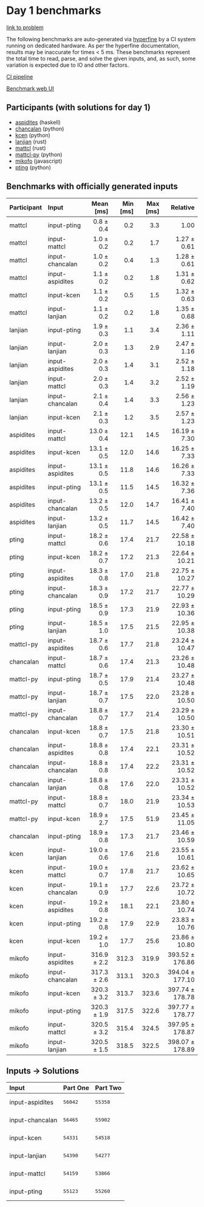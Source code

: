 # Day 1 benchmarks

[link to problem](https://adventofcode.com/2023/day/1)

The following benchmarks are auto-generated via
[hyperfine](https://github.com/sharkdp/hyperfine) by a CI system running on
dedicated hardware. As per the hyperfine documentation, results may be
inaccurate for times < 5 ms. These benchmarks represent the total time to read,
parse, and solve the given inputs, and, as such, some variation is expected due
to IO and other factors.

[CI pipeline](http://ci.papercode.net:8080/teams/main/pipelines/aoc2023)

[Benchmark web UI](https://aoc.ancalagon.black)


## Participants (with solutions for day 1)

- [aspidites](https://github.com/aspidites/aoc2023) (haskell)
- [chancalan](https://github.com/chancalan/aoc2023) (python)
- [kcen](https://github.com/kcen/aoc2023) (python)
- [lanjian](https://github.com/lanjian/aoc-2023) (rust)
- [mattcl](https://github.com/mattcl/aoc2023) (rust)
- [mattcl-py](https://github.com/mattcl/aoc2023-py) (python)
- [mikofo](https://github.com/mikofo/advent-of-code-2023) (javascript)
- [pting](https://github.com/pting/aoc2023) (python)


## Benchmarks with officially generated inputs

| Participant | Input | Mean [ms] | Min [ms] | Max [ms] | Relative |
|:---|:---|---:|---:|---:|---:|
| mattcl | input-pting | 0.8 ± 0.4 | 0.2 | 3.3 | 1.00 |
| mattcl | input-mattcl | 1.0 ± 0.2 | 0.2 | 1.7 | 1.27 ± 0.61 |
| mattcl | input-chancalan | 1.0 ± 0.2 | 0.4 | 1.3 | 1.28 ± 0.61 |
| mattcl | input-aspidites | 1.1 ± 0.2 | 0.2 | 1.8 | 1.31 ± 0.62 |
| mattcl | input-kcen | 1.1 ± 0.2 | 0.5 | 1.5 | 1.32 ± 0.63 |
| mattcl | input-lanjian | 1.1 ± 0.2 | 0.2 | 1.8 | 1.35 ± 0.68 |
| lanjian | input-pting | 1.9 ± 0.3 | 1.1 | 3.4 | 2.36 ± 1.11 |
| lanjian | input-lanjian | 2.0 ± 0.3 | 1.3 | 2.9 | 2.47 ± 1.16 |
| lanjian | input-aspidites | 2.0 ± 0.3 | 1.4 | 3.1 | 2.52 ± 1.18 |
| lanjian | input-mattcl | 2.0 ± 0.3 | 1.4 | 3.2 | 2.52 ± 1.19 |
| lanjian | input-chancalan | 2.1 ± 0.4 | 1.4 | 3.3 | 2.56 ± 1.23 |
| lanjian | input-kcen | 2.1 ± 0.3 | 1.2 | 3.5 | 2.57 ± 1.23 |
| aspidites | input-mattcl | 13.0 ± 0.4 | 12.1 | 14.5 | 16.19 ± 7.30 |
| aspidites | input-kcen | 13.1 ± 0.5 | 12.0 | 14.6 | 16.25 ± 7.33 |
| aspidites | input-aspidites | 13.1 ± 0.5 | 11.8 | 14.6 | 16.26 ± 7.33 |
| aspidites | input-pting | 13.1 ± 0.5 | 11.5 | 14.5 | 16.32 ± 7.36 |
| aspidites | input-chancalan | 13.2 ± 0.5 | 12.0 | 14.7 | 16.41 ± 7.40 |
| aspidites | input-lanjian | 13.2 ± 0.5 | 11.7 | 14.5 | 16.42 ± 7.40 |
| pting | input-mattcl | 18.2 ± 0.6 | 17.4 | 21.7 | 22.58 ± 10.18 |
| pting | input-kcen | 18.2 ± 0.7 | 17.2 | 21.3 | 22.64 ± 10.21 |
| pting | input-aspidites | 18.3 ± 0.8 | 17.0 | 21.8 | 22.75 ± 10.27 |
| pting | input-chancalan | 18.3 ± 0.9 | 17.2 | 21.7 | 22.77 ± 10.29 |
| pting | input-pting | 18.5 ± 0.9 | 17.3 | 21.9 | 22.93 ± 10.36 |
| pting | input-lanjian | 18.5 ± 1.0 | 17.5 | 21.5 | 22.95 ± 10.38 |
| mattcl-py | input-aspidites | 18.7 ± 0.6 | 17.7 | 21.8 | 23.24 ± 10.47 |
| chancalan | input-mattcl | 18.7 ± 0.6 | 17.4 | 21.3 | 23.26 ± 10.48 |
| mattcl-py | input-pting | 18.7 ± 0.5 | 17.9 | 21.4 | 23.27 ± 10.48 |
| mattcl-py | input-lanjian | 18.7 ± 0.7 | 17.5 | 22.0 | 23.28 ± 10.50 |
| mattcl-py | input-chancalan | 18.8 ± 0.7 | 17.7 | 21.4 | 23.29 ± 10.50 |
| chancalan | input-kcen | 18.8 ± 0.7 | 17.5 | 21.8 | 23.30 ± 10.51 |
| chancalan | input-aspidites | 18.8 ± 0.8 | 17.4 | 22.1 | 23.31 ± 10.52 |
| chancalan | input-chancalan | 18.8 ± 0.8 | 17.4 | 22.2 | 23.31 ± 10.52 |
| chancalan | input-lanjian | 18.8 ± 0.8 | 17.6 | 22.0 | 23.31 ± 10.52 |
| mattcl-py | input-mattcl | 18.8 ± 0.7 | 18.0 | 21.9 | 23.34 ± 10.53 |
| mattcl-py | input-kcen | 18.9 ± 2.7 | 17.5 | 51.9 | 23.45 ± 11.05 |
| chancalan | input-pting | 18.9 ± 0.8 | 17.3 | 21.7 | 23.46 ± 10.59 |
| kcen | input-lanjian | 19.0 ± 0.6 | 17.6 | 21.6 | 23.55 ± 10.61 |
| kcen | input-mattcl | 19.0 ± 0.7 | 17.8 | 21.7 | 23.62 ± 10.65 |
| kcen | input-chancalan | 19.1 ± 0.9 | 17.7 | 22.6 | 23.72 ± 10.72 |
| kcen | input-aspidites | 19.2 ± 0.8 | 18.1 | 22.1 | 23.80 ± 10.74 |
| kcen | input-pting | 19.2 ± 0.8 | 17.9 | 22.9 | 23.83 ± 10.76 |
| kcen | input-kcen | 19.2 ± 1.0 | 17.7 | 25.6 | 23.86 ± 10.80 |
| mikofo | input-aspidites | 316.9 ± 2.2 | 312.3 | 319.9 | 393.52 ± 176.86 |
| mikofo | input-chancalan | 317.3 ± 2.6 | 313.1 | 320.3 | 394.04 ± 177.10 |
| mikofo | input-kcen | 320.3 ± 3.2 | 313.7 | 323.6 | 397.74 ± 178.78 |
| mikofo | input-pting | 320.3 ± 1.9 | 317.5 | 322.6 | 397.77 ± 178.77 |
| mikofo | input-mattcl | 320.5 ± 3.2 | 315.4 | 324.5 | 397.95 ± 178.87 |
| mikofo | input-lanjian | 320.5 ± 1.5 | 318.5 | 322.5 | 398.07 ± 178.89 |


## Inputs -> Solutions

| Input | Part One | Part Two |
|:---|:---|:---|
|input-aspidites|<pre>56042</pre>|<pre>55358</pre>|
|input-chancalan|<pre>56465</pre>|<pre>55902</pre>|
|input-kcen|<pre>54331</pre>|<pre>54518</pre>|
|input-lanjian|<pre>54390</pre>|<pre>54277</pre>|
|input-mattcl|<pre>54159</pre>|<pre>53866</pre>|
|input-pting|<pre>55123</pre>|<pre>55260</pre>|